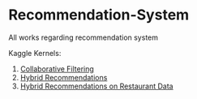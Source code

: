 # Recommendation-System
All works regarding recommendation system

Kaggle Kernels:

1. [Collaborative Filtering](https://www.kaggle.com/tonmoyhalder/collaborative-filtering-on-restaurant-data)
2. [Hybrid Recommendations](https://www.kaggle.com/tonmoyhalder/hybrid-recommendation)
3. [Hybrid Recommendations on Restaurant Data](https://www.kaggle.com/tonmoyhalder/hybrid-recommendation-on-restaurant-data)
